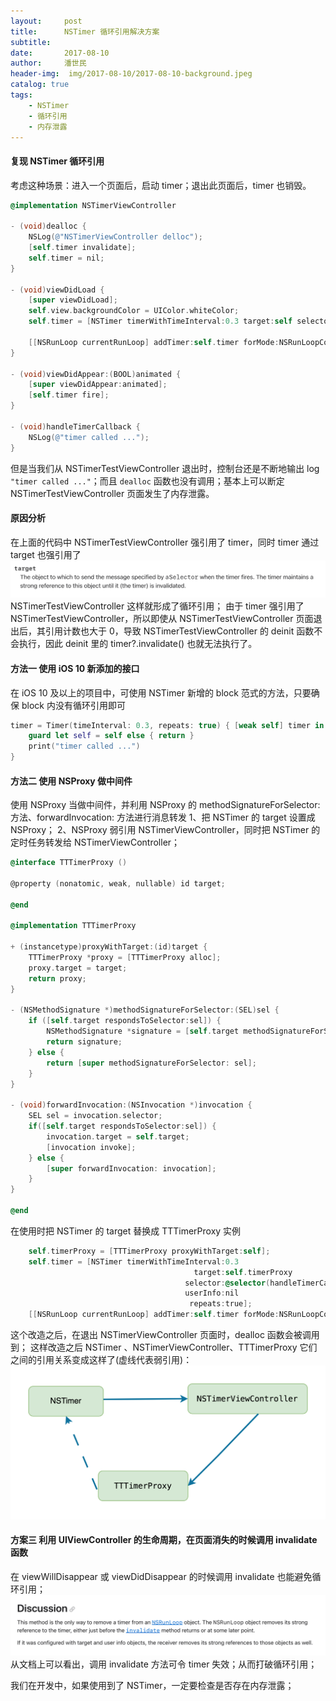 ```yaml
---
layout:     post
title:      NSTimer 循环引用解决方案
subtitle: 
date:       2017-08-10
author:     潘世民
header-img:  img/2017-08-10/2017-08-10-background.jpeg
catalog: true
tags:
    - NSTimer
    - 循环引用
    - 内存泄露
---
```


#### 复现 NSTimer 循环引用

考虑这种场景：进入一个页面后，启动 timer；退出此页面后，timer 也销毁。
``` Objective-c
@implementation NSTimerViewController

- (void)dealloc {
    NSLog(@"NSTimerViewController delloc");
    [self.timer invalidate];
    self.timer = nil;
}

- (void)viewDidLoad {
    [super viewDidLoad];
    self.view.backgroundColor = UIColor.whiteColor;
    self.timer = [NSTimer timerWithTimeInterval:0.3 target:self selector:@selector(handleTimerCallback) userInfo:nil repeats:true];
    
    [[NSRunLoop currentRunLoop] addTimer:self.timer forMode:NSRunLoopCommonModes];
}

- (void)viewDidAppear:(BOOL)animated {
    [super viewDidAppear:animated];
    [self.timer fire];
}

- (void)handleTimerCallback {
    NSLog(@"timer called ...");
}

```
但是当我们从 NSTimerTestViewController 退出时，控制台还是不断地输出 log `"timer called ..."`；而且 `dealloc` 函数也没有调用；基本上可以断定 NSTimerTestViewController 页面发生了内存泄露。

#### 原因分析
在上面的代码中 NSTimerTestViewController 强引用了 timer，同时 timer 通过 target 也强引用了
![target_img](/img/2017-08-10/nstimer_target_ee.jpg)
NSTimerTestViewController 这样就形成了循环引用；
由于 timer 强引用了 NSTimerTestViewController，所以即使从 NSTimerTestViewController 页面退出后，其引用计数也大于 0，导致 NSTimerTestViewController 的 deinit 函数不会执行，因此 deinit 里的 timer?.invalidate() 也就无法执行了。

#### 方法一 使用 iOS 10 新添加的接口
在 iOS 10 及以上的项目中，可使用 NSTimer 新增的 block 范式的方法，只要确保 block 内没有循环引用即可
``` swift
timer = Timer(timeInterval: 0.3, repeats: true) { [weak self] timer in
    guard let self = self else { return }
    print("timer called ...")
}
```

#### 方法二 使用 NSProxy 做中间件
使用 NSProxy 当做中间件，并利用 NSProxy 的 methodSignatureForSelector:方法、forwardInvocation: 方法进行消息转发
1、把 NSTimer 的 target 设置成 NSProxy；
2、NSProxy 弱引用 NSTimerViewController，同时把 NSTimer 的定时任务转发给 NSTimerViewController；

``` Objective-c
@interface TTTimerProxy ()

@property (nonatomic, weak, nullable) id target;

@end

@implementation TTTimerProxy

+ (instancetype)proxyWithTarget:(id)target {
    TTTimerProxy *proxy = [TTTimerProxy alloc];
    proxy.target = target;
    return proxy;
}

- (NSMethodSignature *)methodSignatureForSelector:(SEL)sel {
    if ([self.target respondsToSelector:sel]) {
        NSMethodSignature *signature = [self.target methodSignatureForSelector:sel];
        return signature;
    } else {
        return [super methodSignatureForSelector: sel];
    }
}

- (void)forwardInvocation:(NSInvocation *)invocation {
    SEL sel = invocation.selector;
    if([self.target respondsToSelector:sel]) {
        invocation.target = self.target;
        [invocation invoke];
    } else {
        [super forwardInvocation: invocation];
    }
}

@end
```

在使用时把 NSTimer 的 target 替换成 TTTimerProxy 实例

``` Objective-c
    self.timerProxy = [TTTimerProxy proxyWithTarget:self];
    self.timer = [NSTimer timerWithTimeInterval:0.3
                                         target:self.timerProxy
                                       selector:@selector(handleTimerCallback)
                                       userInfo:nil
                                        repeats:true];
    [[NSRunLoop currentRunLoop] addTimer:self.timer forMode:NSRunLoopCommonModes];
```
这个改造之后，在退出 NSTimerViewController 页面时，dealloc 函数会被调用到；
这样改造之后 NSTimer 、NSTimerViewController、TTTimerProxy 它们之间的引用关系变成这样了(虚线代表弱引用)：
![proxy_timer_vc](/img/2017-08-10/nstimer_proxy_reference.png)

#### 方案三 利用 UIViewController 的生命周期，在页面消失的时候调用 invalidate 函数

在 viewWillDisappear 或 viewDidDisappear 的时候调用 invalidate 也能避免循环引用；
![invalidate](/img/2017-08-10/invivalite.jpg)
从文档上可以看出，调用 invalidate 方法可令 timer 失效；从而打破循环引用；

我们在开发中，如果使用到了 NSTimer，一定要检查是否存在内存泄露；



